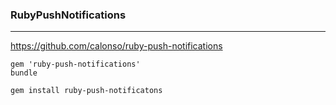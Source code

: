 ### RubyPushNotifications
---
https://github.com/calonso/ruby-push-notifications


```
gem 'ruby-push-notifications'
bundle

gem install ruby-push-notificatons

```

```ruby
```

```
```

